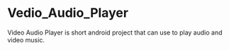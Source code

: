 # Vedio_Audio_Player
Video Audio Player is short android project that can use to play audio and video music.
